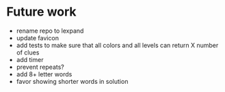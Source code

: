 # Future work

- rename repo to lexpand
- update favicon
- add tests to make sure that all colors and all levels can return X number of clues
- add timer
- prevent repeats?
- add 8+ letter words
- favor showing shorter words in solution
